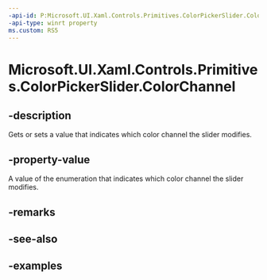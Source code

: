 ```yaml
---
-api-id: P:Microsoft.UI.Xaml.Controls.Primitives.ColorPickerSlider.ColorChannel
-api-type: winrt property
ms.custom: RS5
---
```

<!-- Property syntax.
public ColorPickerHsvChannel ColorChannel { get;  set; }
-->

# Microsoft.UI.Xaml.Controls.Primitives.ColorPickerSlider.ColorChannel


## -description

Gets or sets a value that indicates which color channel the slider modifies.


## -property-value

A value of the enumeration that indicates which color channel the slider modifies.


## -remarks


## -see-also


## -examples


